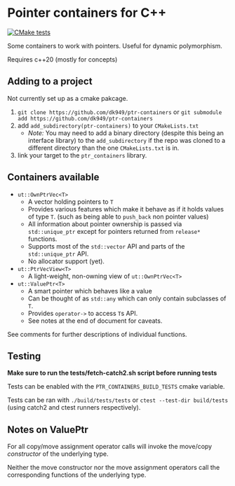 # Pointer containers for C++

[![CMake tests](https://github.com/dk949/ptr-containers/actions/workflows/cmake-single-platform.yml/badge.svg?branch=trunk)](https://github.com/dk949/ptr-containers/actions/workflows/cmake-single-platform.yml)

Some containers to work with pointers. Useful for dynamic polymorphism.

Requires c++20 (mostly for concepts)

## Adding to a project

Not currently set up as a cmake pakcage.

1. `git clone https://github.com/dk949/ptr-containers` or `git submodule add https://github.com/dk949/ptr-containers`
2. add `add_subdirectory(ptr-containers)` to your `CMakeLists.txt`
    * _Note:_ You may need to add a binary directory (despite this being an
      interface library) to the `add_subdirectory` if the repo was cloned to a
      different directory than the one `CMakeLists.txt` is in.
3. link your target to the `ptr_containers` library.

## Containers available

* `ut::OwnPtrVec<T>`
    * A vector holding pointers to `T`
    * Provides various features which make it behave as if it holds values of
      type `T`. (such as being able to `push_back` non pointer values)
    * All information about pointer ownership is passed via `std::unique_ptr`
      except for pointers returned from `release*` functions.
    * Supports most of the `std::vector` API and parts of the `std::unique_ptr` API.
    * No allocator support (yet).
* `ut::PtrVecView<T>`
    * A light-weight, non-owning view of `ut::OwnPtrVec<T>`
* `ut::ValuePtr<T>`
    * A smart pointer which behaves like a value
    * Can be thought of as `std::any` which can only contain subclasses of `T`.
    * Provides `operator->` to access `T`s API.
    * See notes at the end of document for caveats.

See comments for further descriptions of individual functions.



## Testing

**Make sure to run the tests/fetch-catch2.sh script before running tests**

Tests can be enabled with the `PTR_CONTAINERS_BUILD_TESTS` cmake variable.

Tests can be ran with `./build/tests/tests` or `ctest --test-dir build/tests`
(using catch2 and ctest runners respectively).


##  Notes on ValuePtr

For all copy/move assignment operator calls will invoke the move/copy
*constructor* of the underlying type.

Neither the move constructor nor the move assignment operators call the
corresponding functions of the underlying type.
